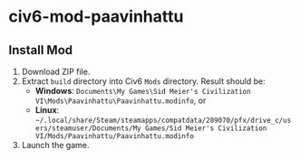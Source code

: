 # civ6-mod-paavinhattu

## Install Mod

1. Download ZIP file.
1. Extract `build` directory into Civ6 `Mods` directory. Result should be:
   * **Windows**: `Documents\My Games\Sid Meier's Civilization VI\Mods\Paavinhattu\Paavinhattu.modinfo`, or
   * **Linux**: `~/.local/share/Steam/steamapps/compatdata/289070/pfx/drive_c/users/steamuser/Documents/My Games/Sid Meier's Civilization VI/Mods/Paavinhattu/Paavinhattu.modinfo`
1. Launch the game.
